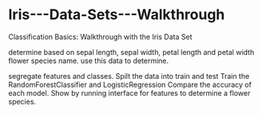 # Iris---Data-Sets---Walkthrough
Classification Basics: Walkthrough with the Iris Data Set

determine based on sepal length, sepal width, petal length and petal width flower species name. use this data to determine.

segregate features and classes.
Spilt the data into train and test
Train the RandomForestClassifier and LogisticRegression
Compare the accuracy of each model.
Show by running interface for features to determine a flower species.
